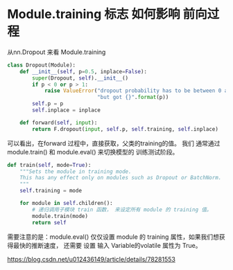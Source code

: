 # Module.training 标志 如何影响 前向过程
从nn.Dropout 来看 Module.training
```python
class Dropout(Module):
    def __init__(self, p=0.5, inplace=False):
        super(Dropout, self).__init__()
        if p < 0 or p > 1:
            raise ValueError("dropout probability has to be between 0 and 1, "
                             "but got {}".format(p))
        self.p = p
        self.inplace = inplace

    def forward(self, input):
        return F.dropout(input, self.p, self.training, self.inplace)
```

可以看出，在forward 过程中，直接获取，父类的training的值。
我们 通常通过 module.train() 和 module.eval() 来切换模型的 训练测试阶段。
```python
def train(self, mode=True):
    """Sets the module in training mode.
    This has any effect only on modules such as Dropout or BatchNorm.
    """
    self.training = mode

    for module in self.children():
        # 递归调用子模块 train 函数， 来设定所有 module 的 training 值。
        module.train(mode)
        return self
```
需要注意的是：module.eval() 仅仅设置 module 的 training 属性，如果我们想获得最快的推断速度， 还需要 设置 输入 Variable的volatile 属性为 True。 

https://blog.csdn.net/u012436149/article/details/78281553
